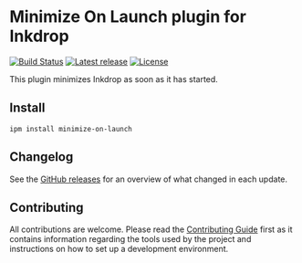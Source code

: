 # Minimize On Launch plugin for Inkdrop

[![Build Status](https://dev.azure.com/jmerle/inkdrop-minimize-on-launch/_apis/build/status/Build?branchName=master)](https://dev.azure.com/jmerle/inkdrop-minimize-on-launch/_build/latest?definitionId=17&branchName=master)
[![Latest release](https://img.shields.io/github/v/release/jmerle/inkdrop-minimize-on-launch)](https://my.inkdrop.app/plugins/minimize-on-launch)
[![License](https://img.shields.io/github/license/jmerle/inkdrop-minimize-on-launch)](https://github.com/jmerle/inkdrop-minimize-on-launch/blob/master/LICENSE)

This plugin minimizes Inkdrop as soon as it has started.

## Install

```
ipm install minimize-on-launch
```

## Changelog

See the [GitHub releases](https://github.com/jmerle/inkdrop-minimize-on-launch/releases) for an overview of what changed in each update.

## Contributing

All contributions are welcome. Please read the [Contributing Guide](https://github.com/jmerle/inkdrop-minimize-on-launch/blob/master/CONTRIBUTING.md) first as it contains information regarding the tools used by the project and instructions on how to set up a development environment.

